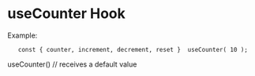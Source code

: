 # useCounter Hook

Example:

```
   const { counter, increment, decrement, reset }  useCounter( 10 );

```

useCounter() // receives a default value 